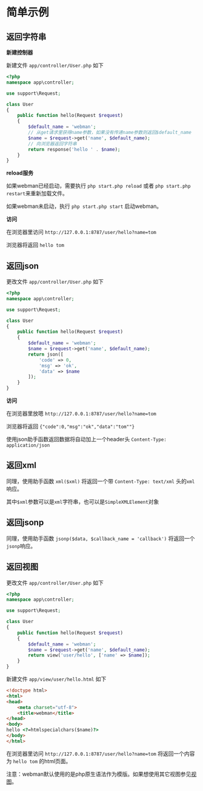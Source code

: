 # 简单示例

## 返回字符串
**新建控制器**

新建文件 `app/controller/User.php` 如下

```php
<?php
namespace app\controller;

use support\Request;

class User
{
    public function hello(Request $request)
    {
        $default_name = 'webman';
        // 从get请求里获得name参数，如果没有传递name参数则返回$default_name
        $name = $request->get('name', $default_name);
        // 向浏览器返回字符串
        return response('hello ' . $name);
    }
}
```

**reload服务**

如果webman已经启动，需要执行 `php start.php reload` 或者 `php start.php restart`来重新加载文件。

如果webman未启动，执行 `php start.php start` 启动webman。

**访问**

在浏览器里访问 `http://127.0.0.1:8787/user/hello?name=tom`

浏览器将返回 `hello tom`

## 返回json
更改文件 `app/controller/User.php` 如下

```php
<?php
namespace app\controller;

use support\Request;

class User
{
    public function hello(Request $request)
    {
        $default_name = 'webman';
        $name = $request->get('name', $default_name);
        return json([
            'code' => 0, 
            'msg' => 'ok', 
            'data' => $name
        ]);
    }
}
```

**访问**

在浏览器里放嗯 `http://127.0.0.1:8787/user/hello?name=tom`

浏览器将返回 `{"code":0,"msg":"ok","data":"tom""}`

使用json助手函数返回数据将自动加上一个header头 `Content-Type: application/json`

## 返回xml
同理，使用助手函数 `xml($xml)` 将返回一个带 `Content-Type: text/xml` 头的`xml`响应。

其中`$xml`参数可以是`xml`字符串，也可以是`SimpleXMLElement`对象

## 返回jsonp
同理，使用助手函数 `jsonp($data, $callback_name = 'callback')` 将返回一个`jsonp`响应。

## 返回视图
更改文件 `app/controller/User.php` 如下

```php
<?php
namespace app\controller;

use support\Request;

class User
{
    public function hello(Request $request)
    {
        $default_name = 'webman';
        $name = $request->get('name', $default_name);
        return view('user/hello', ['name' => $name]);
    }
}
```

新建文件 `app/view/user/hello.html` 如下

```html
<!doctype html>
<html>
<head>
    <meta charset="utf-8">
    <title>webman</title>
</head>
<body>
hello <?=htmlspecialchars($name)?>
</body>
</html>
```

在浏览器里访问 `http://127.0.0.1:8787/user/hello?name=tom`
将返回一个内容为 `hello tom` 的html页面。

注意：webman默认使用的是php原生语法作为模版。如果想使用其它视图参见[视图](view.md)。


